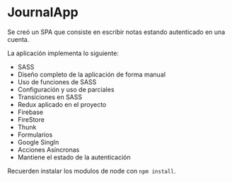 # JournalApp

Se creó un SPA que consiste en escribir notas estando autenticado en una cuenta.

La aplicación implementa lo siguiente:

- SASS
- Diseño completo de la aplicación de forma manual
- Uso de funciones de SASS
- Configuración y uso de parciales
- Transiciones en SASS
- Redux aplicado en el proyecto
- Firebase
- FireStore
- Thunk
- Formularios
- Google SingIn
- Acciones Asíncronas
- Mantiene el estado de la autenticación

Recuerden instalar los modulos de node con `npm install`.